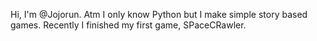 Hi, I'm @Jojorun.
Atm I only know Python but I make simple story based games.
Recently I finished my first game, SPaceCRawler.
